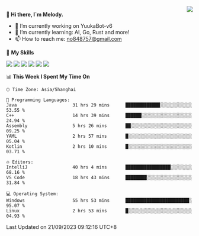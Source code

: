<a href="#">
  <img align="right" src="https://github-readme-stats.vercel.app/api?username=melodyyuuka&count_private=true&show_icons=true" />
</a>

**👋 Hi there, I`m Melody.**

- 🔭 I’m currently working on YuukaBot-v6
- 🌱 I’m currently learning: AI, Go, Rust and more!
- 📫 How to reach me: no848757@gmail.com

🌟 **My Skills** 

![](https://img.shields.io/badge/-Python-3e74a2?style=flat-square&logo=Python&logoColor=fff)
![](https://img.shields.io/badge/-Java-007396?style=flat-square&logo=OpenJDK&logoColor=fff)
![](https://img.shields.io/badge/-Node.js-339933?style=flat-square&logo=Node.js&logoColor=fff)
![](https://img.shields.io/badge/-Git-f05032?style=flat-square&logo=git&logoColor=fff)
![](https://img.shields.io/badge/-PostgreSQL-4169e1?style=flat-square&logo=PostgreSQL&logoColor=fff)
![](https://img.shields.io/badge/-VSCode-007acc?style=flat-square&logo=Visual-Studio-Code&logoColor=fff)


<!--START_SECTION:waka-->
📊 **This Week I Spent My Time On** 

```text
🕑︎ Time Zone: Asia/Shanghai

💬 Programming Languages: 
Java                     31 hrs 29 mins      █████████████░░░░░░░░░░░░   53.55 % 
C++                      14 hrs 39 mins      ██████░░░░░░░░░░░░░░░░░░░   24.94 % 
Assembly                 5 hrs 26 mins       ██░░░░░░░░░░░░░░░░░░░░░░░   09.25 % 
YAML                     2 hrs 57 mins       █░░░░░░░░░░░░░░░░░░░░░░░░   05.04 % 
Kotlin                   2 hrs 10 mins       █░░░░░░░░░░░░░░░░░░░░░░░░   03.71 % 

🔥 Editors: 
IntelliJ                 40 hrs 4 mins       █████████████████░░░░░░░░   68.16 % 
VS Code                  18 hrs 43 mins      ████████░░░░░░░░░░░░░░░░░   31.84 % 

💻 Operating System: 
Windows                  55 hrs 53 mins      ████████████████████████░   95.07 % 
Linux                    2 hrs 53 mins       █░░░░░░░░░░░░░░░░░░░░░░░░   04.93 % 
```


 Last Updated on 21/09/2023 09:12:16 UTC+8
<!--END_SECTION:waka-->
